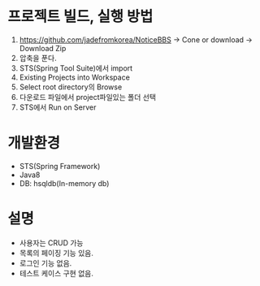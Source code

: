 
# 프로젝트 빌드, 실행 방법
1. https://github.com/jadefromkorea/NoticeBBS -> Cone or download -> Download Zip
2. 압축을 푼다. 
3. STS(Spring Tool Suite)에서 import
4. Existing Projects into Workspace 
5. Select root directory의 Browse 
6. 다운로드 파일에서 project파일있는 폴더 선택 
7. STS에서 Run on Server 

  
# 개발환경
- STS(Spring Framework)
- Java8
- DB: hsqldb(In-memory db) 

  
# 설명
- 사용자는 CRUD 가능
- 목록의 페이징 기능 있음.
- 로그인 기능 없음.
- 테스트 케이스 구현 없음.
